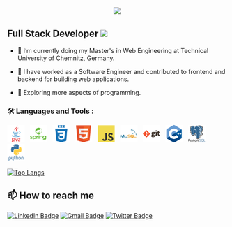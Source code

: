 
<!--
**akg1998/akg1998** is a ✨ _special_ ✨ repository because its `README.md` (this file) appears on your GitHub profile.

Here are some ideas to get you started:

- 🔭 I’m currently working on ...
- 🌱 I’m currently learning ...
- 👯 I’m looking to collaborate on ...
- 🤔 I’m looking for help with ...
- 💬 Ask me about ...
- 📫 How to reach me: ...
- 😄 Pronouns: ...
- ⚡ Fun fact: ...
-->
<div id="header" align="center">
  <img src="https://media.giphy.com/media/WSBeyxvC1jH496xQGA/giphy.gif" width="250"/>
</div>
<p><h2>Full Stack Developer  <img src="https://media.giphy.com/media/WUlplcMpOCEmTGBtBW/giphy.gif" width="30"/> </h2> </p>

- 🌱 I’m currently doing my Master's in Web Engineering at Technical University of Chemnitz, Germany.

- :telescope: I have worked as a Software Engineer and contributed to frontend and backend for building web applications.

- :seedling: Exploring more aspects of programming.

### :hammer_and_wrench: Languages and Tools :
<div>
 <p>
 <img src="https://github.com/devicons/devicon/blob/master/icons/java/java-original-wordmark.svg" title="Java" alt="Java" width="40" height="40"/>&nbsp;&nbsp;
  <img src="https://github.com/devicons/devicon/blob/master/icons/spring/spring-original-wordmark.svg" title="Spring" alt="Spring" width="40" height="40"/>&nbsp;&nbsp;
  <img src="https://github.com/devicons/devicon/blob/master/icons/css3/css3-plain-wordmark.svg"  title="CSS3" alt="CSS" width="40" height="40"/>&nbsp;&nbsp;
  <img src="https://github.com/devicons/devicon/blob/master/icons/html5/html5-original.svg" title="HTML5" alt="HTML" width="40" height="40"/>&nbsp;&nbsp;
  <img src="https://github.com/devicons/devicon/blob/master/icons/javascript/javascript-original.svg" title="JavaScript" alt="JavaScript" width="40" height="40"/>&nbsp;&nbsp;
  <img src="https://github.com/devicons/devicon/blob/master/icons/mysql/mysql-original-wordmark.svg" title="MySQL"  alt="MySQL" width="40" height="40"/>&nbsp;&nbsp;
 <img src="https://github.com/devicons/devicon/blob/master/icons/git/git-original-wordmark.svg" title="Git" **alt="Git" width="40" height="40"/>&nbsp;&nbsp;
   <img src="https://github.com/devicons/devicon/blob/master/icons/cplusplus/cplusplus-original.svg" title="C++"  alt="C++" width="40" height="40"/>&nbsp;&nbsp;
  <img src="https://github.com/devicons/devicon/blob/master/icons/postgresql/postgresql-original-wordmark.svg" title="postgresql" **alt="postgresql" width="40" height="40"/>&nbsp;&nbsp;
  <img src="https://github.com/devicons/devicon/blob/master/icons/python/python-original-wordmark.svg" title="python" **alt="python" width="40" height="40"/>
</p>
</div>

[![Top Langs](https://github-readme-stats.vercel.app/api/top-langs/?username=akg1998&layout=compact&theme=vision-friendly-dark)](https://github.com/akg1998/github-readme-stats)


<h2>📫 How to reach me</h2>
<div id="badges">
  <a href="https://www.linkedin.com/in/akshay-ghavale/"><img src="https://img.shields.io/badge/LinkedIn-blue?style=for-the-badge&logo=linkedin&logoColor=white" alt="LinkedIn Badge"/></a> 
  <a href="akshayghavale1998@gmail.com"><img src="https://img.shields.io/badge/Gmail-D14836?style=for-the-badge&logo=gmail&logoColor=white" alt="Gmail Badge"/></a>
    <a href="https://twitter.com/syakshay17"><img src="https://img.shields.io/badge/Twitter-blue?style=for-the-badge&logo=twitter&logoColor=white" alt="Twitter Badge"/></a>
</div>
